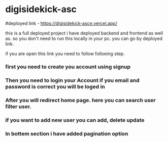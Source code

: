 # digisidekick-asc

#deployed link - https://digisidekick-asce.vercel.app/

this is a full deployed project i have deployed backend and frontend as well as. so you don't need to run this locally in your pc. you can go  by deployed link.

if you are open this link you need to follow folloeing step.
<h3> first you need to create you account using signup </h3>
<h3>Then you need to login your Account if you email and password is correct you will be loged in</h3>
<h3>After you will redirect home page. here you can search user filter user.</h3>
<h3>if you want to add new user you can add, delete update</h3>
<h3>In bottem section i have added pagination option</h3>

